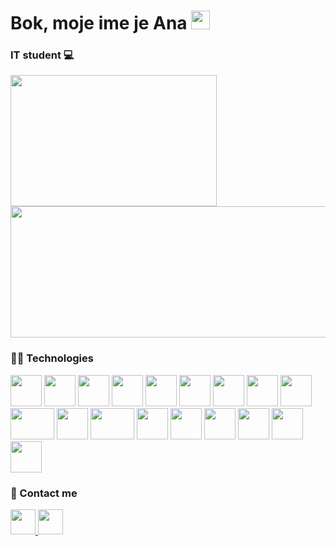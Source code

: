 # Bok, moje ime je Ana <img src="https://media.giphy.com/media/hvRJCLFzcasrR4ia7z/giphy.gif" width="30px"/>
### IT student 💻
<a href="https://github.com/CroAnna/github-readme-stats">
<img height="210px" width="330px" align="center" src="https://github-readme-stats-git-masterrstaa-rickstaa.vercel.app/api/top-langs/?username=croanna&layout=compact&langs_count=10&theme=vision-friendly-dark&bg_color=121212" />
<a href="https://github.com/CroAnna/convoychat">
  <img height="210px" width="510px" align="center" src="https://github-readme-stats-git-masterrstaa-rickstaa.vercel.app/api/?username=croanna&layout=compact&langs_count=10&theme=vision-friendly-dark&bg_color=121212" />
</a>
  
### 👩‍💻 Technologies
<a href="https://html.com/"><img height="50px" src="https://user-images.githubusercontent.com/25181517/117447535-f00a3a00-af3d-11eb-89bf-45aaf56dbaf1.png" /></a>
<a href="https://css-tricks.com/"><img height="50px" src="https://user-images.githubusercontent.com/25181517/117447663-0fa16280-af3e-11eb-8677-bcf8e4f8e298.png" /></a>
<a href="https://www.javascript.com/"><img height="50px" src="https://user-images.githubusercontent.com/25181517/117447155-6a868a00-af3d-11eb-9cfe-245df15c9f3f.png" /></a>
<a href="https://reactjs.org/"><img height="50px" src="https://upload.wikimedia.org/wikipedia/commons/thumb/a/a7/React-icon.svg/2300px-React-icon.svg.png" /></a>
<a href="https://angular.io/"><img height="50px" src="https://seeklogo.com/images/A/angular-logo-B76B1CDE98-seeklogo.com.png" /></a>
<a href="https://nodejs.org/en/"><img height="50px" src="https://nodejs.org/static/images/logos/nodejs-new-pantone-black.svg" /></a>
<a href="https://kotlinlang.org/"><img height="50px" src="https://seeklogo.com/images/K/kotlin-logo-6A9E0484CA-seeklogo.com.png" /></a>
<a href="https://docs.microsoft.com/en-us/dotnet/csharp/"><img height="50px" src="https://user-images.githubusercontent.com/25181517/121405384-444d7300-c95d-11eb-959f-913020d3bf90.png" /></a>
<a href="http://www.cplusplus.org/"><img height="50px" src="https://upload.wikimedia.org/wikipedia/commons/thumb/1/18/ISO_C%2B%2B_Logo.svg/1822px-ISO_C%2B%2B_Logo.svg.png" /></a>
<a href="https://dotnet.microsoft.com/en-us/"><img height="50px" width="70px" src="https://user-images.githubusercontent.com/25181517/121405947-e8371e80-c95d-11eb-9e81-432e077edd40.png" /></a>
<a href="https://git-scm.com/"><img height="50px" src="https://user-images.githubusercontent.com/25181517/117364277-fc4eb280-aebd-11eb-8769-a3583c6a2037.png" /></a>
<a href="https://www.mysql.com/"><img height="50px" width="70px" src="https://pngimg.com/uploads/mysql/mysql_PNG1.png" /></a>
<a href="https://www.postgresql.org/"><img height="50px"  src="https://user-images.githubusercontent.com/25181517/117208740-bfb78400-adf5-11eb-97bb-09072b6bedfc.png" /></a>
<a href="https://www.postman.com/"><img height="50px" src="https://uxwing.com/wp-content/themes/uxwing/download/brands-and-social-media/postman-icon.png" /></a>
  <a href="https://sass-lang.com/"><img height="50px" src="https://sass-lang.com/assets/img/styleguide/seal-color-aef0354c.png" /></a>
<a href="https://www.figma.com/"><img height="50px" src="https://cdn-icons-png.flaticon.com/512/5968/5968705.png" /></a>
<a href="https://www.blender.org/"><img height="50px" src="https://iconarchive.com/download/i98223/dakirby309/simply-styled/Blender.ico" /></a>
<a href="https://www.adobe.com/products/photoshop.html"><img height="50px" src="https://upload.wikimedia.org/wikipedia/commons/thumb/2/20/Photoshop_CC_icon.png/615px-Photoshop_CC_icon.png" /></a>




### 📲 Contact me
<div >
<a href="https://www.linkedin.com/in/ana-%C5%A1karica-89805120b/">
<img height="40px" src="https://play-lh.googleusercontent.com/kMofEFLjobZy_bCuaiDogzBcUT-dz3BBbOrIEjJ-hqOabjK8ieuevGe6wlTD15QzOqw" /> </a>
<a href="https://www.instagram.com/croanna/">
<img height="40px" src="https://upload.wikimedia.org/wikipedia/commons/thumb/e/e7/Instagram_logo_2016.svg/220px-Instagram_logo_2016.svg.png" /> </a>

</div>
